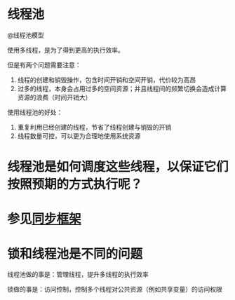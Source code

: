 # 线程池

@线程池模型

使用多线程，是为了得到更高的执行效率。

但是有两个问题需要注意：

1. 线程的创建和销毁操作，包含时间开销和空间开销，代价较为高昂
2. 过多的线程，本身会占用过多的空间资源；并且线程间的频繁切换会造成计算资源的浪费（时间开销大）

使用线程池的好处：

1. 重复利用已经创建的线程，节省了线程创建与销毁的开销
2. 线程数量可控，可以更为合理地使用系统资源

# 线程池是如何调度这些线程，以保证它们按照预期的方式执行呢？

# 参见[同步框架](/tong-bu-kuang-jia.md)

# 锁和线程池是不同的问题

线程池做的事是：管理线程，提升多线程的执行效率

锁做的事是：访问控制，控制多个线程对公共资源（例如共享变量）的访问权限

